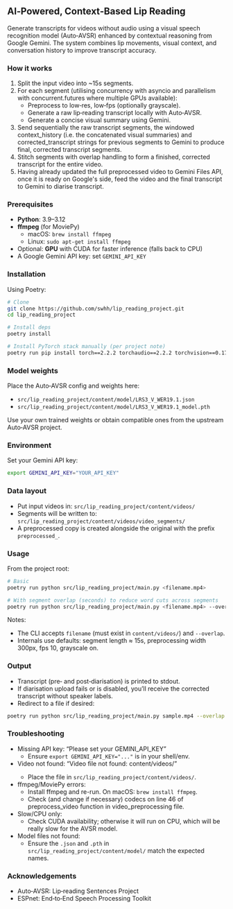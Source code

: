 ## AI‑Powered, Context‑Based Lip Reading

Generate transcripts for videos without audio using a visual speech recognition model (Auto‑AVSR) enhanced by contextual reasoning from Google Gemini. The system combines lip movements, visual context, and conversation history to improve transcript accuracy.

### How it works
1. Split the input video into ~15s segments.
2. For each segment (utilising concurrency with asyncio and parallelism with concurrent.futures where multiple GPUs available):
   - Preprocess to low‑res, low‑fps (optionally grayscale).
   - Generate a raw lip‑reading transcript locally with Auto‑AVSR.
   - Generate a concise visual summary using Gemini.
4. Send sequentially the raw transcript segments, the windowed context_history (i.e. the concatenated visual summaries) and corrected_transcript strings for previous segments to Gemini to produce final, corrected transcript segments.
5. Stitch segments with overlap handling to form a finished, corrected transcript for the entire video.
6. Having already updated the full preprocessed video to Gemini Files API, once it is ready on Google's side, feed the video and the final transcript to Gemini to diarise transcript.

### Prerequisites
- **Python**: 3.9–3.12
- **ffmpeg** (for MoviePy)
  - macOS: `brew install ffmpeg`
  - Linux: `sudo apt-get install ffmpeg`
- Optional: **GPU** with CUDA for faster inference (falls back to CPU)
- A Google Gemini API key: set `GEMINI_API_KEY`

### Installation
Using Poetry:
```bash
# Clone
git clone https://github.com/swhh/lip_reading_project.git
cd lip_reading_project

# Install deps
poetry install

# Install PyTorch stack manually (per project note)
poetry run pip install torch==2.2.2 torchaudio==2.2.2 torchvision==0.17.2
```

### Model weights
Place the Auto‑AVSR config and weights here:
- `src/lip_reading_project/content/model/LRS3_V_WER19.1.json`
- `src/lip_reading_project/content/model/LRS3_V_WER19.1_model.pth`

Use your own trained weights or obtain compatible ones from the upstream Auto‑AVSR project.

### Environment
Set your Gemini API key:
```bash
export GEMINI_API_KEY="YOUR_API_KEY"
```

### Data layout
- Put input videos in: `src/lip_reading_project/content/videos/`
- Segments will be written to: `src/lip_reading_project/content/videos/video_segments/`
- A preprocessed copy is created alongside the original with the prefix `preprocessed_`.

### Usage
From the project root:
```bash
# Basic
poetry run python src/lip_reading_project/main.py <filename.mp4>

# With segment overlap (seconds) to reduce word cuts across segments
poetry run python src/lip_reading_project/main.py <filename.mp4> --overlap 2
```
Notes:
- The CLI accepts `filename` (must exist in `content/videos/`) and `--overlap`.
- Internals use defaults: segment length ≈ 15s, preprocessing width 300px, fps 10, grayscale on.

### Output
- Transcript (pre‑ and post‑diarisation) is printed to stdout.
- If diarisation upload fails or is disabled, you’ll receive the corrected transcript without speaker labels.
- Redirect to a file if desired:
```bash
poetry run python src/lip_reading_project/main.py sample.mp4 --overlap 2 > transcript.txt
```

### Troubleshooting
- Missing API key: “Please set your GEMINI_API_KEY”
  - Ensure `export GEMINI_API_KEY="..."` is in your shell/env.
- Video not found: “Video file not found: content/videos/<file>”
  - Place the file in `src/lip_reading_project/content/videos/`.
- ffmpeg/MoviePy errors:
  - Install ffmpeg and re-run. On macOS: `brew install ffmpeg`.
  - Check (and change if necessary) codecs on line 46 of preprocess_video function in video_preprocessing file.
- Slow/CPU only:
  - Check CUDA availability; otherwise it will run on CPU, which will be really slow for the AVSR model.
- Model files not found:
  - Ensure the `.json` and `.pth` in `src/lip_reading_project/content/model/` match the expected names.



### Acknowledgements
- Auto‑AVSR: Lip‑reading Sentences Project
- ESPnet: End‑to‑End Speech Processing Toolkit






